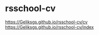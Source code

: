 # rsschool-cv
https://Geliksgs.github.io/rsschool-cv/cv
https://Geliksgs.github.io/rsschool-cv/index
